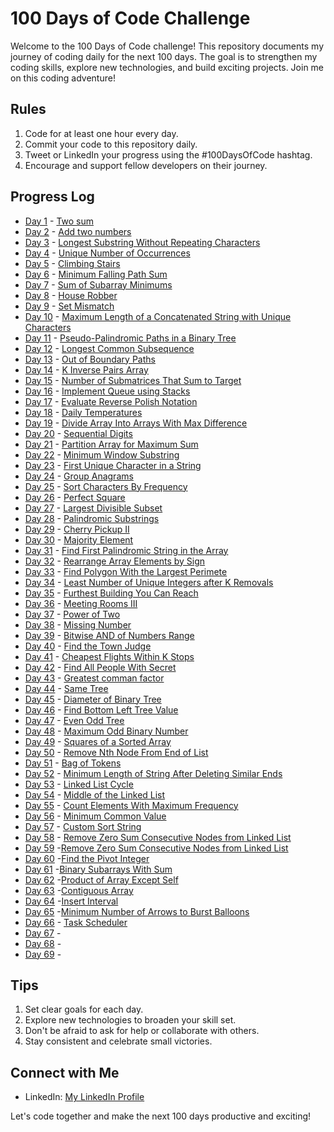 # 100 Days of Code Challenge

Welcome to the 100 Days of Code challenge! This repository documents my journey of coding daily for the next 100 days. The goal is to strengthen my coding skills, explore new technologies, and build exciting projects. Join me on this coding adventure!

## Rules
1. Code for at least one hour every day.
2. Commit your code to this repository daily.
3. Tweet or LinkedIn your progress using the #100DaysOfCode hashtag.
4. Encourage and support fellow developers on their journey.

## Progress Log
* [Day 1](#) - [Two sum](https://github.com/Ayushsaini20/100-Days-Of-Code/tree/main/DAY%201)
* [Day 2](#) - [Add two numbers](https://github.com/Ayushsaini20/100-Days-Of-Code/tree/main/DAY%202)
* [Day 3](#) - [Longest Substring Without Repeating Characters](https://github.com/Ayushsaini20/100-Days-Of-Code/tree/main/DAY3)
* [Day 4](#) - [Unique Number of Occurrences](https://github.com/Ayushsaini20/100-Days-Of-Code/tree/main/DAY4)
* [Day 5](#) - [Climbing Stairs](https://github.com/Ayushsaini20/100-Days-Of-Code/tree/main/DAY5)
* [Day 6](#) - [Minimum Falling Path Sum](https://github.com/Ayushsaini20/100-Days-Of-Code/tree/main/DAY6)
* [Day 7](#) - [Sum of Subarray Minimums](https://github.com/Ayushsaini20/100-Days-Of-Code/tree/main/DAY7)
* [Day 8](#) - [House Robber](https://github.com/Ayushsaini20/100-Days-Of-Code/tree/main/DAY8-HOUSE_ROBBER)
* [Day 9](#) - [Set Mismatch](https://github.com/Ayushsaini20/100-Days-Of-Code/tree/main/DAY%209-%20SET%20MISMATCH)
* [Day 10](#) - [Maximum Length of a Concatenated String with Unique Characters](https://github.com/Ayushsaini20/100-Days-Of-Code/tree/main/DAY%2010-Maximum%20Length%20of%20a%20Concatenated%20String%20with%20Unique%20Characters)
* [Day 11](#) - [Pseudo-Palindromic Paths in a Binary Tree](https://github.com/Ayushsaini20/100-Days-Of-Code/tree/main/DAY%2011%20-%20Pseudo-Palindromic%20Paths%20in%20a%20Binary%20Tree)
* [Day 12](#) - [Longest Common Subsequence](https://github.com/Ayushsaini20/100-Days-Of-Code/tree/main/DAY%2012-%20Longest%20Common%20Subsequence)
* [Day 13](#) - [Out of Boundary Paths](https://github.com/Ayushsaini20/100-Days-Of-Code/tree/main/DAYS%2013%20-%20Out%20of%20Boundary%20Paths)
* [Day 14](#) - [K Inverse Pairs  Array](https://github.com/Ayushsaini20/100-Days-Of-Code/tree/main/DAY%2014-%20%20K%20Inverse%20Pairs%20%20Array)
* [Day 15](#) - [Number of Submatrices That Sum to Target](https://github.com/Ayushsaini20/100-Days-Of-Code/tree/main/DAY%2015-%20Number%20of%20Submatrices%20That%20Sum%20to%20Target)
* [Day 16](#) - [Implement Queue using Stacks](https://github.com/Ayushsaini20/100-Days-Of-Code/tree/main/DAY%2016%20-%20Implement%20Queue%20using%20Stacks)
* [Day 17](#) - [Evaluate Reverse Polish Notation](https://github.com/Ayushsaini20/100-Days-Of-Code/tree/main/DAY%2017%20-%20Evaluate%20Reverse%20Polish%20Notation)
* [Day 18](#) - [Daily Temperatures](https://github.com/Ayushsaini20/100-Days-Of-Code/tree/main/DAY%2018%20-%20Daily%20Temperatures)
* [Day 19](#) - [Divide Array Into Arrays With Max Difference](https://github.com/Ayushsaini20/100-Days-Of-Code/tree/main/DAY%20-%2019%20Divide%20Array%20Into%20Arrays%20With%20Max%20Difference)
* [Day 20](#) - [Sequential Digits](https://github.com/Ayushsaini20/100-Days-Of-Code/tree/main/DAY-20%20Sequential%20Digits)
* [Day 21](#) - [Partition Array for Maximum Sum](https://github.com/Ayushsaini20/100-Days-Of-Code/tree/main/Day%2021%20Partition%20Array%20for%20Maximum%20Sum%20) 
* [Day 22](#) - [Minimum Window Substring](https://github.com/Ayushsaini20/100-Days-Of-Code/tree/main/DAY%2022%20-Minimum%20Window%20Substring)
* [Day 23](#) - [First Unique Character in a String](https://github.com/Ayushsaini20/100-Days-Of-Code/tree/main/DAY%2023%20-First%20Unique%20Character%20in%20a%20String)
* [Day 24](#) - [Group Anagrams](https://github.com/Ayushsaini20/100-Days-Of-Code/tree/main/DAY%2024-%20Group%20Anagrams%20) 
* [Day 25](#) - [Sort Characters By Frequency](https://github.com/Ayushsaini20/100-Days-Of-Code/tree/main/DAY%2025%20-Sort%20Characters%20By%20Frequency)
* [Day 26](#) - [Perfect Square](https://github.com/Ayushsaini20/100-Days-Of-Code/tree/main/DAY%2026%20-%20Perfect%20Squares)
* [Day 27](#) - [Largest Divisible Subset](https://github.com/Ayushsaini20/100-Days-Of-Code/tree/main/DAY%2027%20-%20Largest%20Divisible%20Subset)
* [Day 28](#) - [Palindromic Substrings](https://github.com/Ayushsaini20/100-Days-Of-Code/tree/main/DAY%2028-%20Palindromic%20Substrings)
* [Day 29](#) - [Cherry Pickup II](https://github.com/Ayushsaini20/100-Days-Of-Code/tree/main/DAY%2029-%20Cherry%20Pickup%20II)
* [Day 30](#) - [Majority Element](https://github.com/Ayushsaini20/100-Days-Of-Code/tree/main/DAY%2030%20-%20Majority%20Element)
* [Day 31](#) - [Find First Palindromic String in the Array](https://github.com/Ayushsaini20/100-Days-Of-Code/tree/main/DAY%2031-%20Find%20First%20Palindromic%20String%20in%20the%20Array)
* [Day 32](#) - [Rearrange Array Elements by Sign](https://github.com/Ayushsaini20/100-Days-Of-Code/tree/main/DAY%2032-%20Rearrange%20Array%20Elements%20by%20Sign)
* [Day 33](#) - [Find Polygon With the Largest Perimete](https://github.com/Ayushsaini20/100-Days-Of-Code/tree/main/DAY%2033-%20Find%20Polygon%20With%20the%20Largest%20Perimeter)
* [Day 34](#) - [Least Number of Unique Integers after K Removals](https://github.com/Ayushsaini20/100-Days-Of-Code/tree/main/DAY%2034%20-Least%20Number%20of%20Unique%20Integers%20after%20K%20Removals)
* [Day 35](#) - [Furthest Building You Can Reach](https://github.com/Ayushsaini20/100-Days-Of-Code/tree/main/DAY%2035-%20Furthest%20Building%20You%20Can%20Reach)
* [Day 36](#) - [Meeting Rooms III](https://github.com/Ayushsaini20/100-Days-Of-Code/tree/main/DAY%2036-%20Meeting%20Rooms%20III)
* [Day 37](#) - [Power of Two](https://github.com/Ayushsaini20/100-Days-Of-Code/tree/main/DAY%2037-%20Power%20of%20Two%20)
* [Day 38](#) - [Missing Number](https://github.com/Ayushsaini20/100-Days-Of-Code/tree/main/DAY%2038-%20Missing%20Number)
* [Day 39](#) - [Bitwise AND of Numbers Range](https://github.com/Ayushsaini20/100-Days-Of-Code/tree/main/DAY%2039-%20Bitwise%20AND%20of%20Numbers%20Range)
* [Day 40](#) - [Find the Town Judge](https://github.com/Ayushsaini20/100-Days-Of-Code/tree/main/DAY%2040-%20%20Find%20the%20Town%20Judge)
* [Day 41](#) - [Cheapest Flights Within K Stops](https://github.com/Ayushsaini20/100-Days-Of-Code/tree/main/DAY%2041-%20Cheapest%20Flights%20Within%20K%20Stops)
* [Day 42](#) - [Find All People With Secret](https://github.com/Ayushsaini20/100-Days-Of-Code/tree/main/DAY%2042-%20Find%20All%20People%20With%20Secret)
* [Day 43](#) - [Greatest comman factor](https://github.com/Ayushsaini20/100-Days-Of-Code/tree/main/DAY%2043-%20Greatest%20comman%20factor)
* [Day 44](#) - [Same Tree](https://github.com/Ayushsaini20/100-Days-Of-Code/tree/main/DAY%2044-%20Same%20Tree)
* [Day 45](#) - [Diameter of Binary Tree](https://github.com/Ayushsaini20/100-Days-Of-Code/tree/main/DAY%2045-%20Diameter%20of%20Binary%20Tree)
* [Day 46](#) - [Find Bottom Left Tree Value](https://github.com/Ayushsaini20/100-Days-Of-Code/tree/main/DAY%2046-Find%20Bottom%20Left%20Tree%20Value)
* [Day 47](#) - [Even Odd Tree](https://github.com/Ayushsaini20/100-Days-Of-Code/tree/main/DAY%2047-%20Even%20Odd%20Tree)
* [Day 48](#) - [Maximum Odd Binary Number](https://github.com/Ayushsaini20/100-Days-Of-Code/tree/main/DAY%2048-%20Maximum%20Odd%20Binary%20Number)
* [Day 49](#) - [Squares of a Sorted Array](https://github.com/Ayushsaini20/100-Days-Of-Code/tree/main/DAY%2049-%20Squares%20of%20a%20Sorted%20Array)
* [Day 50](#) - [Remove Nth Node From End of List](https://github.com/Ayushsaini20/100-Days-Of-Code/tree/main/DAY%2050-%20Remove%20Nth%20Node%20From%20End%20of%20List)
* [Day 51](#) - [Bag of Tokens](https://github.com/Ayushsaini20/100-Days-Of-Code/tree/main/DAY%2051-%20Bag%20of%20Tokens)
* [Day 52](#) - [Minimum Length of String After Deleting Similar Ends](https://github.com/Ayushsaini20/100-Days-Of-Code/tree/main/DAY%2052-%20Minimum%20Length%20of%20String%20After%20Deleting%20Similar%20Ends)
* [Day 53](#) - [Linked List Cycle](https://github.com/Ayushsaini20/100-Days-Of-Code/tree/main/DAY%2053-%20Linked%20List%20Cycle)
* [Day 54](#) - [Middle of the Linked List](https://github.com/Ayushsaini20/100-Days-Of-Code/tree/main/DAY%2054-%20Middle%20of%20the%20Linked%20List)
* [Day 55](#) - [Count Elements With Maximum Frequency](https://github.com/Ayushsaini20/100-Days-Of-Code/tree/main/DAY%2055-%20Count%20Elements%20With%20Maximum%20Frequency)
* [Day 56](#) - [Minimum Common Value](https://github.com/Ayushsaini20/100-Days-Of-Code/tree/main/DAY%2056-%20Minimum%20Common%20Value)
* [Day 57](#) - [Custom Sort String](https://github.com/Ayushsaini20/100-Days-Of-Code/tree/main/DAY%2058-%20Custom%20Sort%20String)
* [Day 58](#) - [Remove Zero Sum Consecutive Nodes from Linked List](https://github.com/Ayushsaini20/100-Days-Of-Code/tree/main/DAY%2059-%20Remove%20Zero%20Sum%20Consecutive%20Nodes%20from%20Linked%20List)
* [Day 59](#) -[Remove Zero Sum Consecutive Nodes from Linked List](https://github.com/Ayushsaini20/100-Days-Of-Code/tree/main/DAY%2059-%20Remove%20Zero%20Sum%20Consecutive%20Nodes%20from%20Linked%20List)
* [Day 60](#) -[Find the Pivot Integer](https://github.com/Ayushsaini20/100-Days-Of-Code/tree/main/DAY%2060-%20%20Find%20the%20Pivot%20Integer)
* [Day 61](#) -[Binary Subarrays With Sum](https://github.com/Ayushsaini20/100-Days-Of-Code/tree/main/DAY%2061-%20Binary%20Subarrays%20With%20Sum)
* [Day 62](#) -[Product of Array Except Self](https://github.com/Ayushsaini20/100-Days-Of-Code/tree/main/DAY%2062-%20Product%20of%20Array%20Except%20Self)
* [Day 63](#) -[Contiguous Array](https://github.com/Ayushsaini20/100-Days-Of-Code/tree/main/DAY%2063-%20Contiguous%20Array)
* [Day 64](#) -[Insert Interval](https://github.com/Ayushsaini20/100-Days-Of-Code/tree/main/DAY%2064-%20Insert%20Interval)
* [Day 65](#) -[Minimum Number of Arrows to Burst Balloons](https://github.com/Ayushsaini20/100-Days-Of-Code/tree/main/DAY%2065-%20Minimum%20Number%20of%20Arrows%20to%20Burst%20Balloons)
* [Day 66](#) - [Task Scheduler](https://github.com/Ayushsaini20/100-Days-Of-Code/tree/main/DAY%2066-%20Task%20Scheduler)
* [Day 67](#) -
* [Day 68](#) -
* [Day 69](#) -


## Tips
1. Set clear goals for each day.
2. Explore new technologies to broaden your skill set.
3. Don't be afraid to ask for help or collaborate with others.
4. Stay consistent and celebrate small victories.

## Connect with Me
- LinkedIn: [My LinkedIn Profile](https://www.linkedin.com/in/ayush-saini-b23314237/)

Let's code together and make the next 100 days productive and exciting!

  
